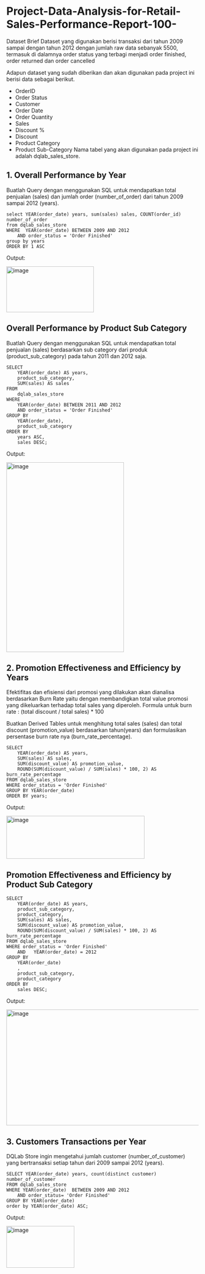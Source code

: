 # Project-Data-Analysis-for-Retail-Sales-Performance-Report-100-
Dataset Brief
Dataset yang digunakan berisi transaksi dari tahun 2009 sampai dengan tahun 2012 dengan jumlah raw data sebanyak 5500, termasuk di dalamnya order status yang terbagi menjadi order finished, order returned dan order cancelled

Adapun dataset yang sudah diberikan dan akan digunakan pada project ini berisi data sebagai berikut.
- OrderID
- Order Status
- Customer
- Order Date
- Order Quantity
- Sales
- Discount %
- Discount
- Product Category
- Product Sub-Category
Nama tabel yang akan digunakan pada project ini adalah dqlab_sales_store.

## 1. Overall Performance by Year
Buatlah Query dengan menggunakan SQL untuk mendapatkan total penjualan (sales) dan jumlah order (number_of_order) dari tahun 2009 sampai 2012 (years).

    select YEAR(order_date) years, sum(sales) sales, COUNT(order_id) number_of_order
    from dqlab_sales_store
    WHERE  YEAR(order_date) BETWEEN 2009 AND 2012
        AND order_status = 'Order Finished'
    group by years
    ORDER BY 1 ASC
Output:

<img width="229" height="120" alt="image" src="https://github.com/user-attachments/assets/2993358a-da03-468f-a47a-ca1ee579865f" />

## Overall Performance by Product Sub Category
Buatlah Query dengan menggunakan SQL untuk mendapatkan total penjualan (sales) berdasarkan sub category dari produk (product_sub_category) pada tahun 2011 dan 2012 saja.

    SELECT 
        YEAR(order_date) AS years,
        product_sub_category,
        SUM(sales) AS sales
    FROM 
        dqlab_sales_store
    WHERE 
        YEAR(order_date) BETWEEN 2011 AND 2012
        AND order_status = 'Order Finished'
    GROUP BY 
        YEAR(order_date),
        product_sub_category
    ORDER BY 
        years ASC,
        sales DESC;
Output:

<img width="308" height="496" alt="image" src="https://github.com/user-attachments/assets/b40f61d1-2dc8-41c6-b884-cfe2c914f9c7" />

## 2. Promotion Effectiveness and Efficiency by Years
Efektifitas dan efisiensi dari promosi yang dilakukan akan dianalisa berdasarkan Burn Rate yaitu dengan membandigkan total value promosi yang dikeluarkan terhadap total sales yang diperoleh.
Formula untuk burn rate : (total discount / total sales) * 100

Buatkan Derived Tables untuk menghitung total sales (sales) dan total discount (promotion_value) berdasarkan tahun(years) dan formulasikan persentase burn rate nya (burn_rate_percentage).

    SELECT
        YEAR(order_date) AS years,
        SUM(sales) AS sales,
        SUM(discount_value) AS promotion_value,
        ROUND(SUM(discount_value) / SUM(sales) * 100, 2) AS burn_rate_percentage
    FROM dqlab_sales_store
    WHERE order_status = 'Order Finished'
    GROUP BY YEAR(order_date)
    ORDER BY years;
Output:

<img width="362" height="112" alt="image" src="https://github.com/user-attachments/assets/4c291bfb-0bb0-4e72-a973-a362a3724fa2" />

## Promotion Effectiveness and Efficiency by Product Sub Category

    SELECT
        YEAR(order_date) AS years,
        product_sub_category,
        product_category,
        SUM(sales) AS sales,
        SUM(discount_value) AS promotion_value,
        ROUND(SUM(discount_value) / SUM(sales) * 100, 2) AS burn_rate_percentage
    FROM dqlab_sales_store
    WHERE order_status = 'Order Finished'
    	AND   YEAR(order_date) = 2012
    GROUP BY 
        YEAR(order_date)
    	, 
        product_sub_category, 
        product_category
    ORDER BY 
    	sales DESC;
Output:

<img width="646" height="303" alt="image" src="https://github.com/user-attachments/assets/f7a1cb57-5b67-4fa5-a250-38d7df257b5f" />

## 3. Customers Transactions per Year
DQLab Store ingin mengetahui jumlah customer (number_of_customer) yang bertransaksi setiap tahun dari 2009 sampai 2012 (years).

    SELECT YEAR(order_date) years, count(distinct customer) number_of_customer
    FROM dqlab_sales_store
    WHERE YEAR(order_date)  BETWEEN 2009 AND 2012
    	AND order_status= 'Order Finished'
    GROUP BY YEAR(order_date)
    order by YEAR(order_date) ASC;
Output:

<img width="178" height="109" alt="image" src="https://github.com/user-attachments/assets/eb13a331-e378-4dc8-bb5a-5c1204542806" />



